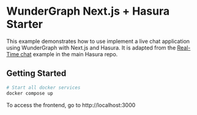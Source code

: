 # WunderGraph Next.js + Hasura Starter

This example demonstrates how to use implement a live chat application using WunderGraph with Next.js and Hasura.
It is adapted from the [Real-Time chat](https://github.com/hasura/graphql-engine/tree/master/community/sample-apps/realtime-chat) example in the main Hasura repo.

## Getting Started

```sh
# Start all docker services
docker compose up
```

To access the frontend, go to http://localhost:3000
